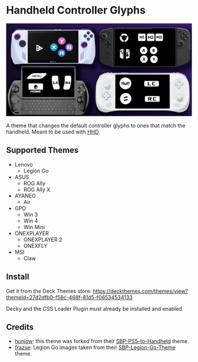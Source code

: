 
# Handheld Controller Glyphs

![image](preview.png)

A theme that changes the default controller glyphs to ones that match the handheld.
Meant to be used with [HHD](https://github.com/hhd-dev/hhd).

## Supported Themes

 - Lenovo
   - Legion Go
 - ASUS
   - ROG Ally
   - ROG Ally X
 - AYANEO
   - Air
 - GPD
   - Win 3
   - Win 4
   - Win Mini
 - ONEXPLAYER
   - ONEXPLAYER 2
   - ONEXFLY
 - MSI
   - Claw

## Install

Get it from the Deck Themes store:
https://deckthemes.com/themes/view?themeId=27d2dfb0-f58c-468f-81d5-f06534534133

Decky and the CSS Loader Plugin must already be installed and enabled.

## Credits

 - [honjow](https://github.com/honjow): this theme was forked from their [SBP-PS5-to-Handheld](https://github.com/honjow/SBP-PS5-to-Handheld) theme.
 - [frazse](https://github.com/frazse): Legion Go images taken from their [SBP-Legion-Go-Theme](https://github.com/frazse/SBP-Legion-Go-Theme) theme.

